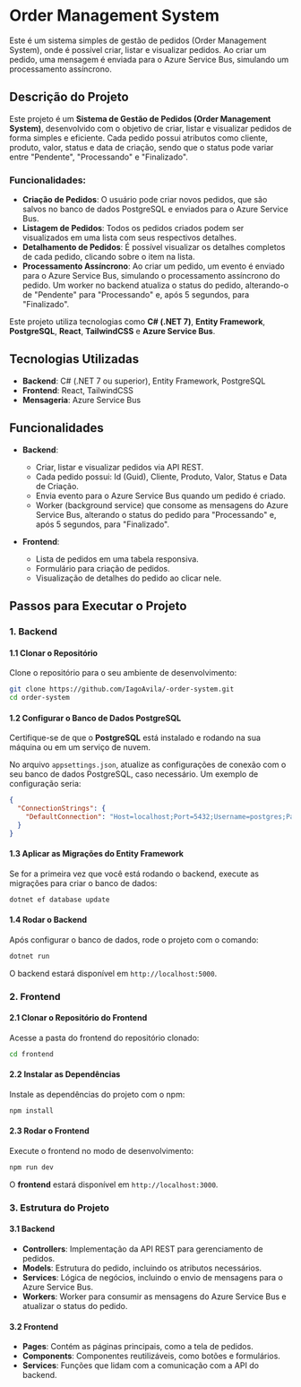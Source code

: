 
# Order Management System

Este é um sistema simples de gestão de pedidos (Order Management System), onde é possível criar, listar e visualizar pedidos. Ao criar um pedido, uma mensagem é enviada para o Azure Service Bus, simulando um processamento assíncrono.

## Descrição do Projeto

Este projeto é um **Sistema de Gestão de Pedidos (Order Management System)**, desenvolvido com o objetivo de criar, listar e visualizar pedidos de forma simples e eficiente. Cada pedido possui atributos como cliente, produto, valor, status e data de criação, sendo que o status pode variar entre "Pendente", "Processando" e "Finalizado".

### Funcionalidades:
- **Criação de Pedidos**: O usuário pode criar novos pedidos, que são salvos no banco de dados PostgreSQL e enviados para o Azure Service Bus.
- **Listagem de Pedidos**: Todos os pedidos criados podem ser visualizados em uma lista com seus respectivos detalhes.
- **Detalhamento de Pedidos**: É possível visualizar os detalhes completos de cada pedido, clicando sobre o item na lista.
- **Processamento Assíncrono**: Ao criar um pedido, um evento é enviado para o Azure Service Bus, simulando o processamento assíncrono do pedido. Um worker no backend atualiza o status do pedido, alterando-o de "Pendente" para "Processando" e, após 5 segundos, para "Finalizado".

Este projeto utiliza tecnologias como **C# (.NET 7)**, **Entity Framework**, **PostgreSQL**, **React**, **TailwindCSS** e **Azure Service Bus**.

## Tecnologias Utilizadas

- **Backend**: C# (.NET 7 ou superior), Entity Framework, PostgreSQL
- **Frontend**: React, TailwindCSS
- **Mensageria**: Azure Service Bus

## Funcionalidades

- **Backend**:
  - Criar, listar e visualizar pedidos via API REST.
  - Cada pedido possui: Id (Guid), Cliente, Produto, Valor, Status e Data de Criação.
  - Envia evento para o Azure Service Bus quando um pedido é criado.
  - Worker (background service) que consome as mensagens do Azure Service Bus, alterando o status do pedido para "Processando" e, após 5 segundos, para "Finalizado".

- **Frontend**:
  - Lista de pedidos em uma tabela responsiva.
  - Formulário para criação de pedidos.
  - Visualização de detalhes do pedido ao clicar nele.

## Passos para Executar o Projeto

### 1. Backend

#### 1.1 Clonar o Repositório

Clone o repositório para o seu ambiente de desenvolvimento:
```bash
git clone https://github.com/IagoAvila/-order-system.git
cd order-system
```

#### 1.2 Configurar o Banco de Dados PostgreSQL

Certifique-se de que o **PostgreSQL** está instalado e rodando na sua máquina ou em um serviço de nuvem.

No arquivo `appsettings.json`, atualize as configurações de conexão com o seu banco de dados PostgreSQL, caso necessário. Um exemplo de configuração seria:

```json
{
  "ConnectionStrings": {
    "DefaultConnection": "Host=localhost;Port=5432;Username=postgres;Password=password;Database=OrderManagementDb"
  }
}
```

#### 1.3 Aplicar as Migrações do Entity Framework

Se for a primeira vez que você está rodando o backend, execute as migrações para criar o banco de dados:
```bash
dotnet ef database update
```

#### 1.4 Rodar o Backend

Após configurar o banco de dados, rode o projeto com o comando:
```bash
dotnet run
```
O backend estará disponível em `http://localhost:5000`.

### 2. Frontend

#### 2.1 Clonar o Repositório do Frontend

Acesse a pasta do frontend do repositório clonado:
```bash
cd frontend
```

#### 2.2 Instalar as Dependências

Instale as dependências do projeto com o npm:
```bash
npm install
```

#### 2.3 Rodar o Frontend

Execute o frontend no modo de desenvolvimento:
```bash
npm run dev
```

O **frontend** estará disponível em `http://localhost:3000`.

### 3. Estrutura do Projeto

#### 3.1 Backend

- **Controllers**: Implementação da API REST para gerenciamento de pedidos.
- **Models**: Estrutura do pedido, incluindo os atributos necessários.
- **Services**: Lógica de negócios, incluindo o envio de mensagens para o Azure Service Bus.
- **Workers**: Worker para consumir as mensagens do Azure Service Bus e atualizar o status do pedido.

#### 3.2 Frontend

- **Pages**: Contém as páginas principais, como a tela de pedidos.
- **Components**: Componentes reutilizáveis, como botões e formulários.
- **Services**: Funções que lidam com a comunicação com a API do backend.

